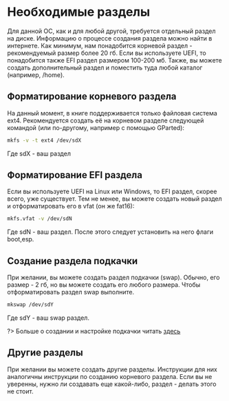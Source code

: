 # Необходимые разделы
Для данной ОС, как и для любой другой, требуется отдельный раздел на диске.
Информацию о процессе создания раздела можно найти в интернете.
Как минимум, нам понадобится корневой раздел - рекомендуемый размер более 20 гб.
Если вы используете UEFI, то понадобится также EFI раздел размером 100-200 мб.
Также, вы можете создать дополнительный раздел и поместить туда любой каталог (например, /home).
## Форматирование корневого раздела
На данный момент, в книге поддерживается только файловая система ext4.
Рекомендуется создать её на корневом разделе следующей командой (или по-другому, например с помощью GParted): 
```bash
mkfs -v -t ext4 /dev/sdX
```
Где sdX - ваш раздел
  
## Форматирование EFI раздела
Если вы используете UEFI на Linux или Windows, то EFI раздел, скорее всего, уже существует.
Тем не менее, вы можете создать новый раздел и отформатировать его в vfat (он же fat16):
```bash
mkfs.vfat -v /dev/sdN
```
Где  sdN - ваш раздел.
После этого следует установить на него флаги boot,esp.

## Создание раздела подкачки

При желании, вы можете создать раздел подкачки (swap).
Обычно, его размер - 2 гб, но вы можете создать его любого размера.
Чтобы отформатировать раздел swap выполните.

```bash
mkswap /dev/sdY
```
Где sdY - ваш swap раздел.

?> Больше о создании и настройке подкачки читать [здесь](additional/swap.md)


## Другие разделы
При желании вы можете создать другие разделы. Инструкции для них аналогичны инструкции по созданию корневого раздела.
Если вы не уверенны, нужно ли создавать еще какой-либо, раздел - делать этого не стоит.
